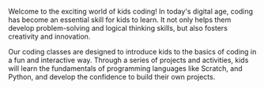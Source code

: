 Welcome to the exciting world of kids coding! In today's digital age, coding has become an essential skill for kids to learn. It not only helps them develop problem-solving and logical thinking skills, but also fosters creativity and innovation.

Our coding classes are designed to introduce kids to the basics of coding in a fun and interactive way. Through a series of projects and activities, kids will learn the fundamentals of programming languages like Scratch, and Python, and develop the confidence to build their own projects.
